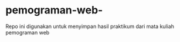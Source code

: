 # pemograman-web-
Repo ini digunakan untuk menyimpan hasil praktikum dari mata kuliah pemograman web 
